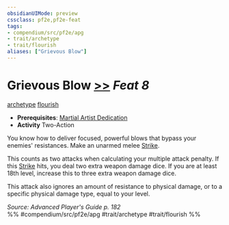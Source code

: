 ```yaml
---
obsidianUIMode: preview
cssclass: pf2e,pf2e-feat
tags:
- compendium/src/pf2e/apg
- trait/archetype
- trait/flourish
aliases: ["Grievous Blow"]
---
```

# Grievous Blow  [>>](../../Rules/core-rulebook/chapter-9-playing-the-game.md#Actions "Two-Action") *Feat 8*  
[archetype](../../Rules/traits/archetype.md)  [flourish](../../Rules/traits/flourish.md)  

- **Prerequisites**: [Martial Artist Dedication](martial-artist-dedication-apg.md)
- **Activity** Two-Action

You know how to deliver focused, powerful blows that bypass your enemies' resistances. Make an unarmed melee [Strike](../../Rules/actions/strike.md).

This counts as two attacks when calculating your multiple attack penalty. If this [Strike](../../Rules/actions/strike.md) hits, you deal two extra weapon damage dice. If you are at least 18th level, increase this to three extra weapon damage dice.

This attack also ignores an amount of resistance to physical damage, or to a specific physical damage type, equal to your level.

*Source: Advanced Player's Guide p. 182*  
%% #compendium/src/pf2e/apg #trait/archetype #trait/flourish %%